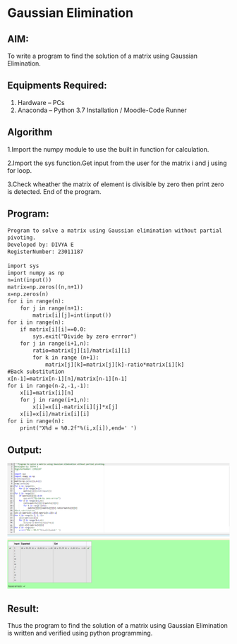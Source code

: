 # Gaussian Elimination

## AIM:
To write a program to find the solution of a matrix using Gaussian Elimination.

## Equipments Required:
1. Hardware – PCs
2. Anaconda – Python 3.7 Installation / Moodle-Code Runner

## Algorithm
1.Import the numpy module to use the built in function for calculation.

2.Import the sys function.Get input from the user for the matrix i and j using for loop.

3.Check wheather the matrix of element is divisible by zero then print zero is detected.
End of the program.

 
 

## Program:
```
Program to solve a matrix using Gaussian elimination without partial pivoting.
Developed by: DIVYA E 
RegisterNumber: 23011187 

import sys
import numpy as np
n=int(input())
matrix=np.zeros((n,n+1))
x=np.zeros(n)
for i in range(n):
    for j in range(n+1):
        matrix[i][j]=int(input())
for i in range(n):
    if matrix[i][i]==0.0:
        sys.exit("Divide by zero errror")
    for j in range(i+1,n):
        ratio=matrix[j][i]/matrix[i][i]
        for k in range (n+1):
            matrix[j][k]=matrix[j][k]-ratio*matrix[i][k]
#Back substitution
x[n-1]=matrix[n-1][n]/matrix[n-1][n-1]
for i in range(n-2,-1,-1):
    x[i]=matrix[i][n]
    for j in range(i+1,n):
        x[i]=x[i]-matrix[i][j]*x[j]
    x[i]=x[i]/matrix[i][i]
for i in range(n):
    print("X%d = %0.2f"%(i,x[i]),end=' ')

```

## Output:
![Alt text](<GAUSSIAN ELIMINATION.png>)


## Result:
Thus the program to find the solution of a matrix using Gaussian Elimination is written and verified using python programming.

